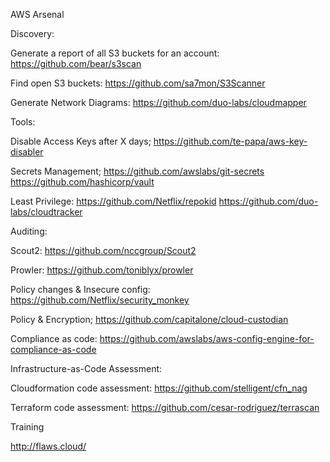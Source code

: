 AWS Arsenal
 
 
 
Discovery:

Generate a report of all S3 buckets for an account: https://github.com/bear/s3scan

Find open S3 buckets: https://github.com/sa7mon/S3Scanner

Generate Network Diagrams: https://github.com/duo-labs/cloudmapper
 
Tools:

Disable Access Keys after X days; https://github.com/te-papa/aws-key-disabler

Secrets Management; 
https://github.com/awslabs/git-secrets
https://github.com/hashicorp/vault

Least Privilege: 
https://github.com/Netflix/repokid
https://github.com/duo-labs/cloudtracker

 
 
Auditing:

Scout2: https://github.com/nccgroup/Scout2

Prowler: https://github.com/toniblyx/prowler

Policy changes & Insecure config: https://github.com/Netflix/security_monkey

Policy & Encryption; https://github.com/capitalone/cloud-custodian

Compliance as code: https://github.com/awslabs/aws-config-engine-for-compliance-as-code


Infrastructure-as-Code Assessment:

Cloudformation code assessment: https://github.com/stelligent/cfn_nag

Terraform code assessment: https://github.com/cesar-rodriguez/terrascan
 
 
Training

http://flaws.cloud/



 
 
 
